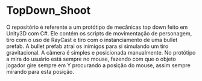 # TopDown_Shoot
O repositório é referente a um protótipo de mecânicas top down feito em Unity3D com C#. Ele contém os scripts de movimentação de personagem, tiro com o uso de RayCast e tiro com o instanciamento de uma bullet prefab. A bullet prefab atrai os inimigos para si simulando um tiro gravitacional.  A câmera é simples e posicionada manualmente. No protótipo a mira do usuário está sempre no mouse, fazendo com que o objeto jogador gire sempre em Y procurando a posição do mouse, assim sempre mirando para esta posição. 
